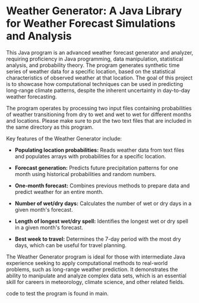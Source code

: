 # Weather Generator: A Java Library for Weather Forecast Simulations and Analysis

This Java program is an advanced weather forecast generator and analyzer, requiring proficiency in Java programming, data manipulation, statistical analysis, and probability theory. The program generates synthetic time series of weather data for a specific location, based on the statistical characteristics of observed weather at that location. The goal of this project is to showcase how computational techniques can be used in predicting long-range climate patterns, despite the inherent uncertainty in day-to-day weather forecasting.

The program operates by processing two input files containing probabilities of weather transitioning from dry to wet and wet to wet for different months and locations. Please make sure to put the two text files that are included in the same directory as this program.

Key features of the Weather Generator include:

- **Populating location probabilities:** Reads weather data from text files and populates arrays with probabilities for a specific location. 

- **Forecast generation:** Predicts future precipitation patterns for one month using historical probabilities and random numbers.

- **One-month forecast:** Combines previous methods to prepare data and predict weather for an entire month.

- **Number of wet/dry days:** Calculates the number of wet or dry days in a given month's forecast.

- **Length of longest wet/dry spell:** Identifies the longest wet or dry spell in a given month's forecast.

- **Best week to travel:** Determines the 7-day period with the most dry days, which can be useful for travel planning.

The Weather Generator program is ideal for those with intermediate Java experience seeking to apply computational methods to real-world problems, such as long-range weather prediction. It demonstrates the ability to manipulate and analyze complex data sets, which is an essential skill for careers in meteorology, climate science, and other related fields.
<br>

code to test the program is found in main.
